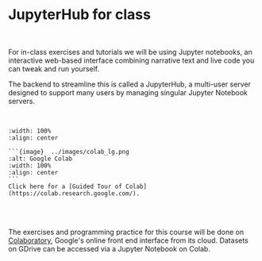 # JupyterHub for class

&nbsp;  

For in-class exercises and tutorials we will be using Jupyter notebooks, an interactive web-based interface combining narrative text and live code you can tweak and run yourself.

The backend to streamline this is called a JupyterHub, a multi-user server designed to support many users by managing singular Jupyter Notebook servers.

&nbsp;  

```{image} ../images/jupyter_nb_df_demo.gif
:width: 100%
:align: center
```
````{margin}
```{image}  ../images/colab_lg.png
:alt: Google Colab
:width: 100%
:align: center
```
Click here for a [Guided Tour of Colab](https://colab.research.google.com/).
````
&nbsp;  
&nbsp;  

The exercises and programming practice for this course will be done on [Colaboratory](https://research.google.com/colaboratory/faq.html), Google's online front end interface from its cloud. Datasets on GDrive can be accessed via a Jupyter Notebook on Colab.


